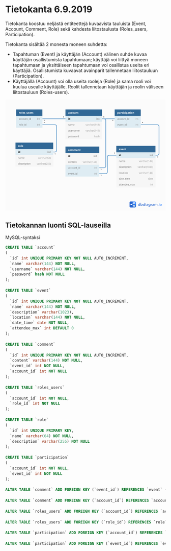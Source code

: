 # Tietokanta 6.9.2019

Tietokanta koostuu neljästä entiteettejä kuvaavista tauluista (Event, Account, Comment, Role) sekä kahdesta liitostaulusta (Roles_users, Participation).

Tietokanta sisältää 2 monesta moneen suhdetta:
- Tapahtuman (Event) ja käyttäjän (Account) välinen suhde kuvaa käyttäjän osallistumista tapahtumaan; käyttäjä voi liittyä moneen tapahtumaan ja yksittäiseen tapahtumaan voi osallistua useita eri käyttäjiä. Osallistumista kuvaavat avainparit tallennetaan liitostauluun (Participation).
- Käyttäjällä (Account) voi olla useita rooleja (Role) ja sama rooli voi kuulua usealle käyttäjälle. Roolit tallennetaan käyttäjän ja roolin väliseen liitostauluun (Roles-users).


![tietokantakaavio](https://github.com/hoffrenm/tapahtumakalenteri/blob/master/dokumentaatio/db.png)


## Tietokannan luonti SQL-lauseilla
MySQL-syntaksi

```sql
CREATE TABLE `account`
(
  `id` int UNIQUE PRIMARY KEY NOT NULL AUTO_INCREMENT,
  `name` varchar(144) NOT NULL,
  `username` varchar(144) NOT NULL,
  `password` hash NOT NULL
);

CREATE TABLE `event`
(
  `id` int UNIQUE PRIMARY KEY NOT NULL AUTO_INCREMENT,
  `name` varchar(144) NOT NULL,
  `description` varchar(1023),
  `location` varchar(144) NOT NULL,
  `date_time` date NOT NULL,
  `attendee_max` int DEFAULT 0
);

CREATE TABLE `comment`
(
  `id` int UNIQUE PRIMARY KEY NOT NULL AUTO_INCREMENT,
  `content` varchar(144) NOT NULL,
  `event_id` int NOT NULL,
  `account_id` int NOT NULL
);

CREATE TABLE `roles_users`
(
  `account_id` int NOT NULL,
  `role_id` int NOT NULL
);

CREATE TABLE `role`
(
  `id` int UNIQUE PRIMARY KEY,
  `name` varchar(64) NOT NULL,
  `description` varchar(255) NOT NULL
);

CREATE TABLE `participation`
(
  `account_id` int NOT NULL,
  `event_id` int NOT NULL
);

ALTER TABLE `comment` ADD FOREIGN KEY (`event_id`) REFERENCES `event` (`id`);

ALTER TABLE `comment` ADD FOREIGN KEY (`account_id`) REFERENCES `account` (`id`);

ALTER TABLE `roles_users` ADD FOREIGN KEY (`account_id`) REFERENCES `account` (`id`);

ALTER TABLE `roles_users` ADD FOREIGN KEY (`role_id`) REFERENCES `role` (`id`);

ALTER TABLE `participation` ADD FOREIGN KEY (`account_id`) REFERENCES `account` (`id`);

ALTER TABLE `participation` ADD FOREIGN KEY (`event_id`) REFERENCES `event` (`id`);
```
